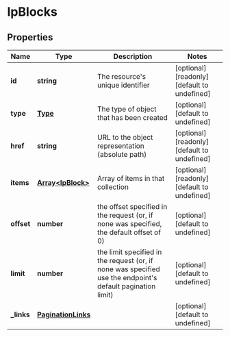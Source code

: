 # IpBlocks

## Properties
| Name | Type | Description | Notes |
| ------------ | ------------- | ------------- | ------------- |
| **id** | **string** | The resource\'s unique identifier | [optional] [readonly] [default to undefined] |
| **type** | [**Type**](Type.md) | The type of object that has been created | [optional] [default to undefined] |
| **href** | **string** | URL to the object representation (absolute path) | [optional] [readonly] [default to undefined] |
| **items** | [**Array&lt;IpBlock&gt;**](IpBlock.md) | Array of items in that collection | [optional] [readonly] [default to undefined] |
| **offset** | **number** | the offset specified in the request (or, if none was specified, the default offset of 0) | [optional] [default to undefined] |
| **limit** | **number** | the limit specified in the request (or, if none was specified use the endpoint\'s default pagination limit) | [optional] [default to undefined] |
| **_links** | [**PaginationLinks**](PaginationLinks.md) |  | [optional] [default to undefined] |


